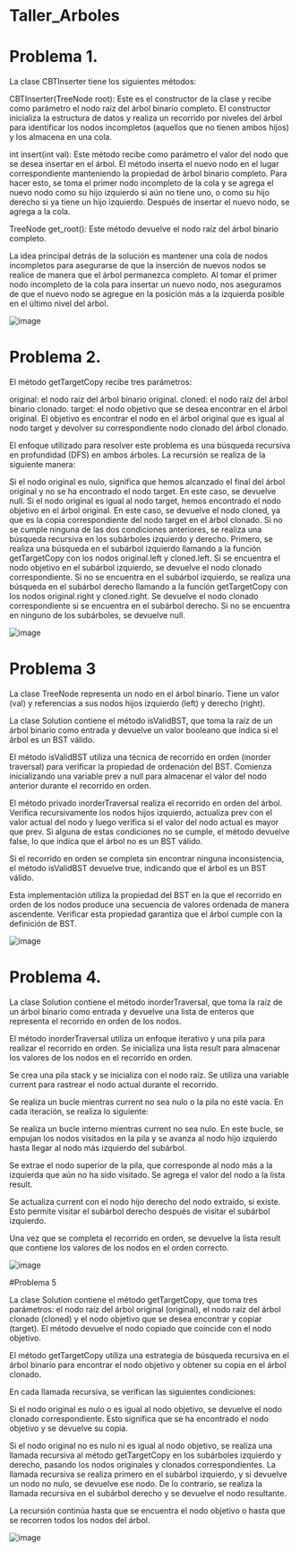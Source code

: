 # Taller_Arboles

# Problema 1.

La clase CBTInserter tiene los siguientes métodos:

CBTInserter(TreeNode root): Este es el constructor de la clase y recibe como parámetro el nodo raíz del árbol binario completo. El constructor inicializa la estructura de datos y realiza un recorrido por niveles del árbol para identificar los nodos incompletos (aquellos que no tienen ambos hijos) y los almacena en una cola.

int insert(int val): Este método recibe como parámetro el valor del nodo que se desea insertar en el árbol. El método inserta el nuevo nodo en el lugar correspondiente manteniendo la propiedad de árbol binario completo. Para hacer esto, se toma el primer nodo incompleto de la cola y se agrega el nuevo nodo como su hijo izquierdo si aún no tiene uno, o como su hijo derecho si ya tiene un hijo izquierdo. Después de insertar el nuevo nodo, se agrega a la cola.

TreeNode get_root(): Este método devuelve el nodo raíz del árbol binario completo.

La idea principal detrás de la solución es mantener una cola de nodos incompletos para asegurarse de que la inserción de nuevos nodos se realice de manera que el árbol permanezca completo. Al tomar el primer nodo incompleto de la cola para insertar un nuevo nodo, nos aseguramos de que el nuevo nodo se agregue en la posición más a la izquierda posible en el último nivel del árbol.

![image](https://github.com/Neider123/Taller_Arboles/assets/102388129/48336151-c246-41ad-bf70-1f3af75f2d30)


# Problema 2.

El método getTargetCopy recibe tres parámetros:

original: el nodo raíz del árbol binario original.
cloned: el nodo raíz del árbol binario clonado.
target: el nodo objetivo que se desea encontrar en el árbol original.
El objetivo es encontrar el nodo en el árbol original que es igual al nodo target y devolver su correspondiente nodo clonado del árbol clonado.

El enfoque utilizado para resolver este problema es una búsqueda recursiva en profundidad (DFS) en ambos árboles. La recursión se realiza de la siguiente manera:

Si el nodo original es nulo, significa que hemos alcanzado el final del árbol original y no se ha encontrado el nodo target. En este caso, se devuelve null.
Si el nodo original es igual al nodo target, hemos encontrado el nodo objetivo en el árbol original. En este caso, se devuelve el nodo cloned, ya que es la copia correspondiente del nodo target en el árbol clonado.
Si no se cumple ninguna de las dos condiciones anteriores, se realiza una búsqueda recursiva en los subárboles izquierdo y derecho. Primero, se realiza una búsqueda en el subárbol izquierdo llamando a la función getTargetCopy con los nodos original.left y cloned.left. Si se encuentra el nodo objetivo en el subárbol izquierdo, se devuelve el nodo clonado correspondiente. Si no se encuentra en el subárbol izquierdo, se realiza una búsqueda en el subárbol derecho llamando a la función getTargetCopy con los nodos original.right y cloned.right. Se devuelve el nodo clonado correspondiente si se encuentra en el subárbol derecho. Si no se encuentra en ninguno de los subárboles, se devuelve null.

![image](https://github.com/Neider123/Taller_Arboles/assets/102388129/0261baa0-64c2-4817-afb1-0897cbcb5b6d)


# Problema 3

La clase TreeNode representa un nodo en el árbol binario. Tiene un valor (val) y referencias a sus nodos hijos izquierdo (left) y derecho (right).

La clase Solution contiene el método isValidBST, que toma la raíz de un árbol binario como entrada y devuelve un valor booleano que indica si el árbol es un BST válido.

El método isValidBST utiliza una técnica de recorrido en orden (inorder traversal) para verificar la propiedad de ordenación del BST. Comienza inicializando una variable prev a null para almacenar el valor del nodo anterior durante el recorrido en orden.

El método privado inorderTraversal realiza el recorrido en orden del árbol. Verifica recursivamente los nodos hijos izquierdo, actualiza prev con el valor actual del nodo y luego verifica si el valor del nodo actual es mayor que prev. Si alguna de estas condiciones no se cumple, el método devuelve false, lo que indica que el árbol no es un BST válido.

Si el recorrido en orden se completa sin encontrar ninguna inconsistencia, el método isValidBST devuelve true, indicando que el árbol es un BST válido.

Esta implementación utiliza la propiedad del BST en la que el recorrido en orden de los nodos produce una secuencia de valores ordenada de manera ascendente. Verificar esta propiedad garantiza que el árbol cumple con la definición de BST.

![image](https://github.com/Neider123/Taller_Arboles/assets/102388129/d782fef1-9889-4183-8860-841ac26120ef)

# Problema 4.

La clase Solution contiene el método inorderTraversal, que toma la raíz de un árbol binario como entrada y devuelve una lista de enteros que representa el recorrido en orden de los nodos.

El método inorderTraversal utiliza un enfoque iterativo y una pila para realizar el recorrido en orden. Se inicializa una lista result para almacenar los valores de los nodos en el recorrido en orden.

Se crea una pila stack y se inicializa con el nodo raíz. Se utiliza una variable current para rastrear el nodo actual durante el recorrido.

Se realiza un bucle mientras current no sea nulo o la pila no esté vacía. En cada iteración, se realiza lo siguiente:

Se realiza un bucle interno mientras current no sea nulo. En este bucle, se empujan los nodos visitados en la pila y se avanza al nodo hijo izquierdo hasta llegar al nodo más izquierdo del subárbol.

Se extrae el nodo superior de la pila, que corresponde al nodo más a la izquierda que aún no ha sido visitado. Se agrega el valor del nodo a la lista result.

Se actualiza current con el nodo hijo derecho del nodo extraído, si existe. Esto permite visitar el subárbol derecho después de visitar el subárbol izquierdo.

Una vez que se completa el recorrido en orden, se devuelve la lista result que contiene los valores de los nodos en el orden correcto.

![image](https://github.com/Neider123/Taller_Arboles/assets/102388129/2e74aafe-49ad-4bc8-88c7-79f93d75249f)

#Problema 5

La clase Solution contiene el método getTargetCopy, que toma tres parámetros: el nodo raíz del árbol original (original), el nodo raíz del árbol clonado (cloned) y el nodo objetivo que se desea encontrar y copiar (target). El método devuelve el nodo copiado que coincide con el nodo objetivo.

El método getTargetCopy utiliza una estrategia de búsqueda recursiva en el árbol binario para encontrar el nodo objetivo y obtener su copia en el árbol clonado.

En cada llamada recursiva, se verifican las siguientes condiciones:

Si el nodo original es nulo o es igual al nodo objetivo, se devuelve el nodo clonado correspondiente. Esto significa que se ha encontrado el nodo objetivo y se devuelve su copia.

Si el nodo original no es nulo ni es igual al nodo objetivo, se realiza una llamada recursiva al método getTargetCopy en los subárboles izquierdo y derecho, pasando los nodos originales y clonados correspondientes. La llamada recursiva se realiza primero en el subárbol izquierdo, y si devuelve un nodo no nulo, se devuelve ese nodo. De lo contrario, se realiza la llamada recursiva en el subárbol derecho y se devuelve el nodo resultante.

La recursión continúa hasta que se encuentra el nodo objetivo o hasta que se recorren todos los nodos del árbol.

![image](https://github.com/Neider123/Taller_Arboles/assets/102388129/c039aee7-cc64-43d9-98fd-1dfc96801dee)






